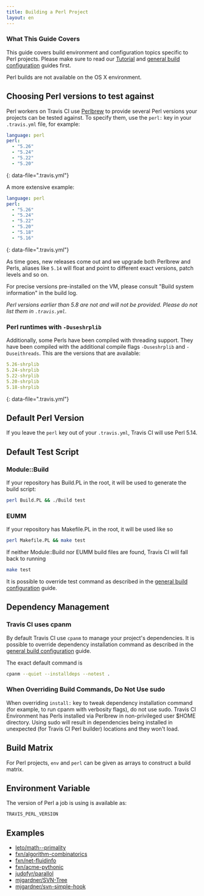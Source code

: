 ```yaml
---
title: Building a Perl Project
layout: en
---
```


### What This Guide Covers

This guide covers build environment and configuration topics specific to Perl projects. Please make sure to read our [Tutorial](/user/tutorial/) and [general build configuration](/user/customizing-the-build/) guides first.

Perl builds are not available on the OS X environment.

## Choosing Perl versions to test against

Perl workers on Travis CI use [Perlbrew](http://perlbrew.pl/) to provide several Perl versions your projects can be tested against. To specify them, use the `perl:` key in your `.travis.yml` file, for example:

```yaml
language: perl
perl:
  - "5.26"
  - "5.24"
  - "5.22"
  - "5.20"
```

{: data-file=".travis.yml"}

A more extensive example:

```yaml
language: perl
perl:
  - "5.26"
  - "5.24"
  - "5.22"
  - "5.20"
  - "5.18"
  - "5.16"
```

{: data-file=".travis.yml"}

As time goes, new releases come out and we upgrade both Perlbrew and Perls, aliases like `5.14` will float and point to different exact versions, patch levels and so on.

For precise versions pre-installed on the VM, please consult "Build system information" in the build log.

*Perl versions earlier than 5.8 are not and will not be provided. Please do not list them in `.travis.yml`.*

### Perl runtimes with `-Duseshrplib`

Additionally, some Perls have been compiled with threading support. They have
been compiled with the additional compile flags `-Duseshrplib` and `-Duseithreads`. This are the
versions that are available:

```yaml
5.26-shrplib
5.24-shrplib
5.22-shrplib
5.20-shrplib
5.18-shrplib
```

{: data-file=".travis.yml"}

## Default Perl Version

If you leave the `perl` key out of your `.travis.yml`, Travis CI will use Perl 5.14.

## Default Test Script

### Module::Build

If your repository has Build.PL in the root, it will be used to generate the build script:

```bash
perl Build.PL && ./Build test
```

### EUMM

If your repository has Makefile.PL in the root, it will be used like so

```bash
perl Makefile.PL && make test
```

If neither Module::Build nor EUMM build files are found, Travis CI will fall back to running

```bash
make test
```

It is possible to override test command as described in the [general build configuration](/user/customizing-the-build/) guide.

## Dependency Management

### Travis CI uses cpanm

By default Travis CI use `cpanm` to manage your project's dependencies. It is possible to override dependency installation command as described in the [general build configuration](/user/customizing-the-build/) guide.

The exact default command is

```bash
cpanm --quiet --installdeps --notest .
```

### When Overriding Build Commands, Do Not Use sudo

When overriding `install:` key to tweak dependency installation command (for example, to run cpanm with verbosity flags), do not use sudo.
Travis CI Environment has Perls installed via Perlbrew in non-privileged user $HOME directory. Using sudo will result in dependencies
being installed in unexpected (for Travis CI Perl builder) locations and they won't load.

## Build Matrix

For Perl projects, `env` and `perl` can be given as arrays
to construct a build matrix.

## Environment Variable

The version of Perl a job is using is available as:

```
TRAVIS_PERL_VERSION
```

## Examples

- [leto/math--primality](https://github.com/leto/math--primality/blob/master/.travis.yml)
- [fxn/algorithm-combinatorics](https://github.com/fxn/algorithm-combinatorics/blob/master/.travis.yml)
- [fxn/net-fluidinfo](https://github.com/fxn/net-fluidinfo/blob/master/.travis.yml)
- [fxn/acme-pythonic](https://github.com/fxn/acme-pythonic/blob/master/.travis.yml)
- [judofyr/parallol](https://github.com/judofyr/parallol/blob/travis-ci/.travis.yml)
- [mjgardner/SVN-Tree](https://github.com/mjgardner/SVN-Tree/blob/master/.travis.yml)
- [mjgardner/svn-simple-hook](https://github.com/mjgardner/svn-simple-hook/blob/master/.travis.yml)
